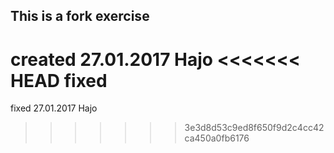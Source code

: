 ## This is a fork exercise
   created 27.01.2017 Hajo
<<<<<<< HEAD
   fixed
=======
   fixed 27.01.2017 Hajo 

>>>>>>> 3e3d8d53c9ed8f650f9d2c4cc42ca450a0fb6176
